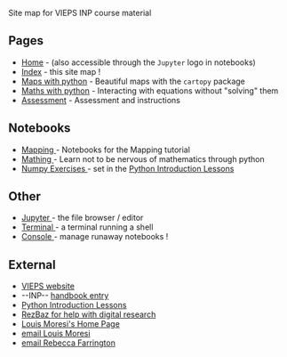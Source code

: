 
Site map for VIEPS INP course material

## Pages

   * [Home](index.md) - (also accessible through the `Jupyter` logo in notebooks)
   * [Index](SiteMap.md) - this site map !
   * [Maps with python](MakingMapsWithPython.md)  - Beautiful maps with the `cartopy` package
   * [Maths with python](Mathing.md) - Interacting with equations without "solving" them
   * [Assessment](Exercises.md) - Assessment and instructions

## Notebooks

   * <a href="/notebooks/Notebooks/Mapping"> Mapping </a> - Notebooks for the Mapping tutorial
   * <a href="/notebooks/Notebooks/SolveMathProblems"> Mathing </a> - Learn not to be nervous of mathematics through python
   * <a href="/notebooks/Notebooks/Numpy"> Numpy Exercises </a> - set in the [Python Introduction Lessons](https://dansand.gitbooks.io/python/content/)

## Other

   * <a href="/notebooks/Notebooks/"> Jupyter </a> - the file browser / editor
   * <a href="/terminals/1"> Terminal </a> - a terminal running a shell
   * <a href="/tree/Notebooks#running"> Console </a> - manage runaway notebooks !


## External
   * [VIEPS website](http://www.vieps.org.au)
   * --INP--  [handbook entry](https://handbook.unimelb.edu.au/view/2016/COMP90059)
   * [Python Introduction Lessons](https://dansand.gitbooks.io/python/content/)
   * [RezBaz for help with digital research](http://melbourne.resbaz.edu.au/)
   * [Louis Moresi's Home Page](http://www.moresi.info)
   * [email Louis Moresi](mailto:Louis.Moresi@unimelb.edu.au)
   * [email Rebecca Farrington](mailto:rebecca.farrington@unimelb.edu.au)

